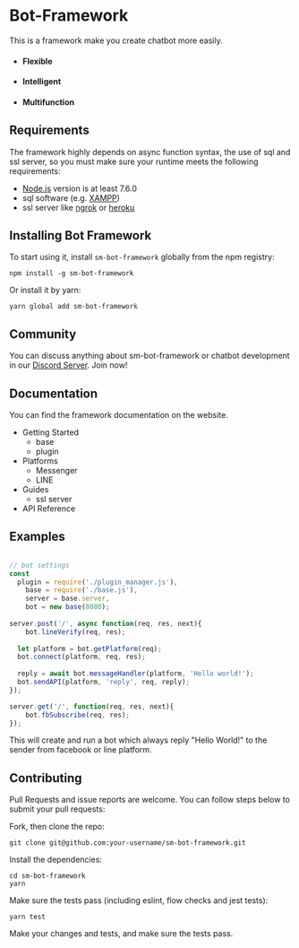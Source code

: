 # Bot-Framework

This is a framework make you create chatbot more easily.

* #### Flexible
* #### Intelligent
* #### Multifunction

## Requirements
The framework highly depends on async function syntax, the use of sql and ssl server, so you must make sure your runtime meets the following requirements:
* [Node.js](https://nodejs.org/en/) version is at least 7.6.0
* sql software (e.g. [XAMPP](https://www.apachefriends.org/zh_tw/index.html))
* ssl server like [ngrok](https://ngrok.com/) or [heroku](https://www.heroku.com/)

## Installing Bot Framework

To start using it, install `sm-bot-framework` globally from the npm registry:

`npm install -g sm-bot-framework`

Or install it by yarn:

`yarn global add sm-bot-framework`

## Community

You can discuss anything about sm-bot-framework or chatbot development in our [Discord Server](https://discord.gg/dSXSemU). Join now!

## Documentation

You can find the framework documentation on the website.

* Getting Started
  * base
  * plugin
* Platforms
  * Messenger
  * LINE
* Guides
  * ssl server
* API Reference

## Examples

```javascript

// bot settings
const
  plugin = require('./plugin_manager.js'),
	base = require('./base.js'),
	server = base.server,
	bot = new base(8080);
  
server.post('/', async function(req, res, next){
	bot.lineVerify(req, res);
  
  let platform = bot.getPlatform(req);
  bot.connect(platform, req, res);
  
  reply = await bot.messageHandler(platform, 'Hello world!');
  bot.sendAPI(platform, 'reply', req, reply);
});

server.get('/', function(req, res, next){
	bot.fbSubscribe(req, res);
});
```
This will create and run a bot which always reply "Hello World!" to the sender from facebook or line platform.

## Contributing
Pull Requests and issue reports are welcome. You can follow steps below to submit your pull requests:

Fork, then clone the repo:

```
git clone git@github.com:your-username/sm-bot-framework.git
```
Install the dependencies:

```
cd sm-bot-framework
yarn
```
Make sure the tests pass (including eslint, flow checks and jest tests):

```
yarn test
```
Make your changes and tests, and make sure the tests pass.
